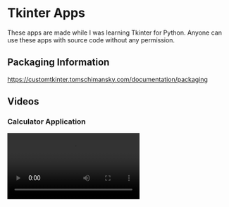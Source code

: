 # Tkinter Apps

These apps are made while I was learning Tkinter for Python. Anyone can use these apps with source code without any permission.

## Packaging Information

https://customtkinter.tomschimansky.com/documentation/packaging

## Videos

### Calculator Application
![Video](https://scontent.fjsr14-1.fna.fbcdn.net/v/t42.3356-2/371136528_6196427783813811_4256782155758169978_n.mp4?_nc_cat=102&ccb=1-7&_nc_sid=060d78&_nc_ohc=oxdanwDUwLwAX8p7uJc&_nc_ht=scontent.fjsr14-1.fna&oh=03_AdQQJGo_b4KwHSxJ9Qgf5hdVCoCvLMO5JAq885T2_fjSug&oe=650198FE&dl=1)
